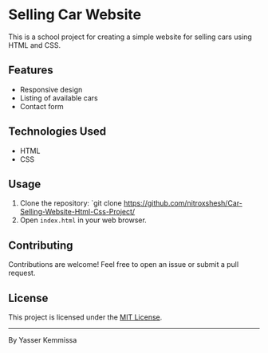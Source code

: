 # Selling Car Website

This is a school project for creating a simple website for selling cars using HTML and CSS.

## Features

- Responsive design
- Listing of available cars
- Contact form

## Technologies Used

- HTML
- CSS

## Usage

1. Clone the repository: `git clone https://github.com/nitroxshesh/Car-Selling-Website-Html-Css-Project/
2. Open `index.html` in your web browser.

## Contributing

Contributions are welcome! Feel free to open an issue or submit a pull request.

## License

This project is licensed under the [MIT License](LICENSE).

---

By Yasser Kemmissa
